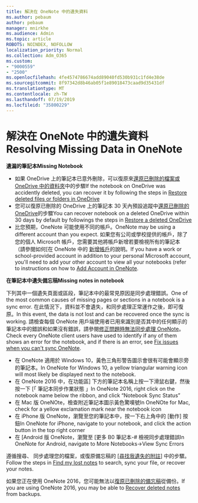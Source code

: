 ```yaml
---
title: 解決在 OneNote 中的遺失資料
ms.author: pebaum
author: pebaum
manager: mnirkhe
ms.audience: Admin
ms.topic: article
ROBOTS: NOINDEX, NOFOLLOW
localization_priority: Normal
ms.collection: Adm_O365
ms.custom:
- "9000559"
- "2500"
ms.openlocfilehash: 4fe4574786674add89040fd530b931c1fd4e38de
ms.sourcegitcommit: 8f97342d8b46ab05f1e89018473caad9d35431df
ms.translationtype: MT
ms.contentlocale: zh-TW
ms.lasthandoff: 07/19/2019
ms.locfileid: "35800229"
---
```

# <a name="resolving-missing-data-in-onenote"></a><span data-ttu-id="9632a-102">解決在 OneNote 中的遺失資料</span><span class="sxs-lookup"><span data-stu-id="9632a-102">Resolving Missing Data in OneNote</span></span>

<span data-ttu-id="9632a-103">**遺漏的筆記本**</span><span class="sxs-lookup"><span data-stu-id="9632a-103">**Missing Notebook**</span></span>

- <span data-ttu-id="9632a-104">如果 OneDrive 上的筆記本已意外刪除，可以復原來[還原已刪除的檔案或 OneDrive 中的資料夾](https://support.office.com/article/949ada80-0026-4db3-a953-c99083e6a84f)中的步驟</span><span class="sxs-lookup"><span data-stu-id="9632a-104">If the notebook on OneDrive was accidently deleted, you can recover it by following the steps in [Restore deleted files or folders in OneDrive](https://support.office.com/article/949ada80-0026-4db3-a953-c99083e6a84f)</span></span>
- <span data-ttu-id="9632a-105">您可以復原已刪除的 OneDrive 上的筆記本 30 天內預設追蹤中[還原已刪除的 OneDrive](https://docs.microsoft.com/onedrive/restore-deleted-onedrive)的步驟</span><span class="sxs-lookup"><span data-stu-id="9632a-105">You can recover notebook on a deleted OneDrive within 30 days by default by followings the steps in [Restore a deleted OneDrive](https://docs.microsoft.com/onedrive/restore-deleted-onedrive)</span></span>
- <span data-ttu-id="9632a-106">比您預期，OneNote 可能使用不同的帳戶。</span><span class="sxs-lookup"><span data-stu-id="9632a-106">OneNote may be using a different account than you expect.</span></span> <span data-ttu-id="9632a-107">如果您有公司或學校提供的帳戶，除了您的個人 Microsoft 帳戶，您需要其他將帳戶新增若要檢視所有的筆記本 （請參閱如何[在 OneNote 中的 [新增帳戶](https://support.office.com/article/5afff855-54ee-47e4-a773-db048d4ac299)的說明。</span><span class="sxs-lookup"><span data-stu-id="9632a-107">If you have a work or school-provided account in addition to your personal Microsoft account, you'll need to add your other account to view all your notebooks (refer to instructions on how to [Add Account in OneNote](https://support.office.com/article/5afff855-54ee-47e4-a773-db048d4ac299).</span></span>

<span data-ttu-id="9632a-108">**在筆記本中遺失備忘稿**</span><span class="sxs-lookup"><span data-stu-id="9632a-108">**Missing notes in notebook**</span></span>

<span data-ttu-id="9632a-109">下列其中一個遺失頁面或區段，筆記本中的最常見原因是同步處理錯誤。</span><span class="sxs-lookup"><span data-stu-id="9632a-109">One of the most common causes of missing pages or sections in a notebook is a sync error.</span></span> <span data-ttu-id="9632a-110">在此情況下，資料並不會遺失，和同步處理正常運作之後，即可復原。</span><span class="sxs-lookup"><span data-stu-id="9632a-110">In this event, the data is not lost and can be recovered once the sync is working.</span></span> <span data-ttu-id="9632a-111">請檢查每個 OneNote 用戶端使用者已用來識別是否其中的任何顯示的筆記本中的錯誤和如果沒有錯誤，請參閱[修正問題時無法同步處理 OneNote](https://support.office.com/article/299495ef-66d1-448f-90c1-b785a6968d45)。</span><span class="sxs-lookup"><span data-stu-id="9632a-111">Check every OneNote client users have used to identify if any of them shows an error for the notebook, and if there is an error, see [Fix issues when you can't sync OneNote](https://support.office.com/article/299495ef-66d1-448f-90c1-b785a6968d45).</span></span>

- <span data-ttu-id="9632a-112">在 OneNote 適用於 Windows 10，黃色三角形警告圖示會很有可能會顯示旁的筆記本。</span><span class="sxs-lookup"><span data-stu-id="9632a-112">In OneNote for Windows 10, a yellow triangular warning icon will most likely be displayed next to the notebook.</span></span>
- <span data-ttu-id="9632a-113">在 OneNote 2016 中，在功能區] 下方的筆記本名稱上按一下滑鼠右鍵，然後按一下 [「 筆記本同步作業狀態 」</span><span class="sxs-lookup"><span data-stu-id="9632a-113">In OneNote 2016, right click on the notebook name below the ribbon, and click “Notebook Sync Status”</span></span>
- <span data-ttu-id="9632a-114">在 Mac 版 OneNOte，檢查附近筆記本圖示黃色驚嘆號</span><span class="sxs-lookup"><span data-stu-id="9632a-114">In OneNOte for Mac, check for a yellow exclamation mark near the notebook icon</span></span>
- <span data-ttu-id="9632a-115">在 iPhone 版 OneNote，瀏覽至您的筆記本中，按一下右上角中的 [動作] 按鈕</span><span class="sxs-lookup"><span data-stu-id="9632a-115">In OneNote for iPhone, navigate to your notebook, and click the action button in the top right corner</span></span>
- <span data-ttu-id="9632a-116">在 [Android 版 OneNote，瀏覽至 [更多 B0 筆記本-# 檢視同步處理錯誤</span><span class="sxs-lookup"><span data-stu-id="9632a-116">In OneNote for Android, navigate to More Notebooks->View Sync Errors</span></span>

<span data-ttu-id="9632a-117">遵循搜尋、 同步處理您的檔案，或復原備忘稿的 [[尋找我遺失的附註](https://support.office.com/article/32cb2bd7-afe7-44d2-a711-398a88421287)] 中的步驟。</span><span class="sxs-lookup"><span data-stu-id="9632a-117">Follow the steps in [Find my lost notes](https://support.office.com/article/32cb2bd7-afe7-44d2-a711-398a88421287) to search, sync your file, or recover your notes.</span></span>

<span data-ttu-id="9632a-118">如果您正在使用 OneNote 2016，您可能無法以[復原已刪除的備忘稿](https://support.office.com/article/32ed1036-74fd-4c21-bc28-033a486e6b14)從備份。</span><span class="sxs-lookup"><span data-stu-id="9632a-118">If you are using OneNote 2016, you may be able to [Recover deleted notes](https://support.office.com/article/32ed1036-74fd-4c21-bc28-033a486e6b14) from backups.</span></span>